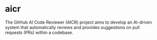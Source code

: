 # aicr
The GitHub AI Code Reviewer (AICR) project aims to develop an AI-driven system that automatically reviews and provides suggestions on pull requests (PRs) within a codebase.

